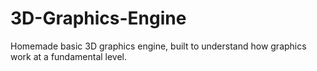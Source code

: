 # 3D-Graphics-Engine
Homemade basic 3D graphics engine, built to understand how graphics work at a fundamental level.
